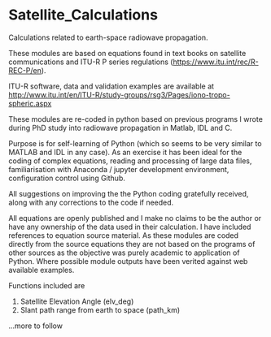 # Satellite_Calculations
Calculations related to earth-space radiowave propagation.

These modules are based on equations found in text books on satellite communications and ITU-R P series regulations (https://www.itu.int/rec/R-REC-P/en).

ITU-R software, data and validation examples are available at http://www.itu.int/en/ITU-R/study-groups/rsg3/Pages/iono-tropo-spheric.aspx

These modules are re-coded in python based on previous programs I wrote during PhD study into radiowave propagation in Matlab, IDL and C. 

Purpose is for self-learning of Python (which so seems to be very similar to MATLAB and IDL in any case). As an exercise it has been ideal for the coding of complex equations, reading and processing of large data files, familiarisation with Anaconda / jupyter development environment, configuration control using Github. 

All suggestions on improving the the Python coding gratefully received, along with any corrections to the code if needed.

All equations are openly published and I make no claims to be the author or have any ownership of the data used in their calculation. I have included references to equation source material. As these modules are coded directly from the source equations they are not based on the programs of other sources as the objective was purely academic to application of Python. Where possible module outputs have been verited against web available examples.

Functions included are 
1. Satellite Elevation Angle (elv_deg)
2. Slant path range from earth to space (path_km)

...more to follow
